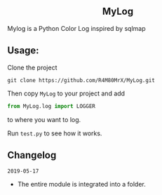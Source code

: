 <h2 align="center">MyLog</h2>

Mylog is a Python Color Log inspired by sqlmap

## Usage: 
 
Clone the project
```git
git clone https://github.com/R4M80MrX/MyLog.git
```
Then copy `MyLog` to your project and add
```python
from MyLog.log import LOGGER
```
to where you want to log.

Run `test.py` to see how it works.

## Changelog 
 
`2019-05-17`
* The entire module is integrated into a folder.